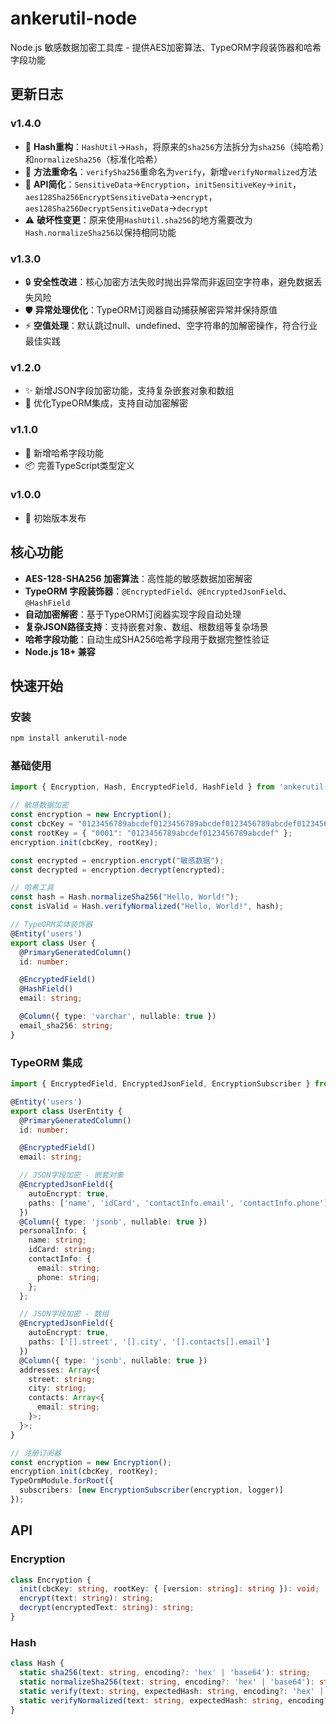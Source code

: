 # ankerutil-node

Node.js 敏感数据加密工具库 - 提供AES加密算法、TypeORM字段装饰器和哈希字段功能

## 更新日志

### v1.4.0
- 🔄 **Hash重构**：`HashUtil`→`Hash`，将原来的`sha256`方法拆分为`sha256`（纯哈希）和`normalizeSha256`（标准化哈希）
- 📝 **方法重命名**：`verifySha256`重命名为`verify`，新增`verifyNormalized`方法
- 🔧 **API简化**：`SensitiveData`→`Encryption`，`initSensitiveKey`→`init`，`aes128Sha256EncryptSensitiveData`→`encrypt`，`aes128Sha256DecryptSensitiveData`→`decrypt`
- ⚠️ **破坏性变更**：原来使用`HashUtil.sha256`的地方需要改为`Hash.normalizeSha256`以保持相同功能

### v1.3.0
- 🔒 **安全性改进**：核心加密方法失败时抛出异常而非返回空字符串，避免数据丢失风险
- 🛡️ **异常处理优化**：TypeORM订阅器自动捕获解密异常并保持原值
- ⚡ **空值处理**：默认跳过null、undefined、空字符串的加解密操作，符合行业最佳实践

### v1.2.0
- ✨ 新增JSON字段加密功能，支持复杂嵌套对象和数组
- 🔧 优化TypeORM集成，支持自动加密解密

### v1.1.0
- 🎯 新增哈希字段功能
- 📦 完善TypeScript类型定义

### v1.0.0
- 🚀 初始版本发布

## 核心功能

- **AES-128-SHA256 加密算法**：高性能的敏感数据加密解密
- **TypeORM 字段装饰器**：`@EncryptedField`、`@EncryptedJsonField`、`@HashField`
- **自动加密解密**：基于TypeORM订阅器实现字段自动处理
- **复杂JSON路径支持**：支持嵌套对象、数组、根数组等复杂场景
- **哈希字段功能**：自动生成SHA256哈希字段用于数据完整性验证
- **Node.js 18+ 兼容**

## 快速开始

### 安装

```bash
npm install ankerutil-node
```

### 基础使用

```typescript
import { Encryption, Hash, EncryptedField, HashField } from 'ankerutil-node';

// 敏感数据加密
const encryption = new Encryption();
const cbcKey = "0123456789abcdef0123456789abcdef0123456789abcdef0123456789abcdef";
const rootKey = { "0001": "0123456789abcdef0123456789abcdef" };
encryption.init(cbcKey, rootKey);

const encrypted = encryption.encrypt("敏感数据");
const decrypted = encryption.decrypt(encrypted);

// 哈希工具
const hash = Hash.normalizeSha256("Hello, World!");
const isValid = Hash.verifyNormalized("Hello, World!", hash);

// TypeORM实体装饰器
@Entity('users')
export class User {
  @PrimaryGeneratedColumn()
  id: number;

  @EncryptedField()
  @HashField()
  email: string;

  @Column({ type: 'varchar', nullable: true })
  email_sha256: string;
}
```

### TypeORM 集成

```typescript
import { EncryptedField, EncryptedJsonField, EncryptionSubscriber } from 'ankerutil-node';

@Entity('users')
export class UserEntity {
  @PrimaryGeneratedColumn()
  id: number;

  @EncryptedField()
  email: string;

  // JSON字段加密 - 嵌套对象
  @EncryptedJsonField({
    autoEncrypt: true,
    paths: ['name', 'idCard', 'contactInfo.email', 'contactInfo.phone']
  })
  @Column({ type: 'jsonb', nullable: true })
  personalInfo: {
    name: string;
    idCard: string;
    contactInfo: {
      email: string;
      phone: string;
    };
  };

  // JSON字段加密 - 数组
  @EncryptedJsonField({
    autoEncrypt: true,
    paths: ['[].street', '[].city', '[].contacts[].email']
  })
  @Column({ type: 'jsonb', nullable: true })
  addresses: Array<{
    street: string;
    city: string;
    contacts: Array<{
      email: string;
    }>;
  }>;
}

// 注册订阅器
const encryption = new Encryption();
encryption.init(cbcKey, rootKey);
TypeOrmModule.forRoot({
  subscribers: [new EncryptionSubscriber(encryption, logger)]
});
```

## API

### Encryption

```typescript
class Encryption {
  init(cbcKey: string, rootKey: { [version: string]: string }): void;
  encrypt(text: string): string;
  decrypt(encryptedText: string): string;
}
```

### Hash

```typescript
class Hash {
  static sha256(text: string, encoding?: 'hex' | 'base64'): string;
  static normalizeSha256(text: string, encoding?: 'hex' | 'base64'): string;
  static verify(text: string, expectedHash: string, encoding?: 'hex' | 'base64'): boolean;
  static verifyNormalized(text: string, expectedHash: string, encoding?: 'hex' | 'base64'): boolean;
}
```
